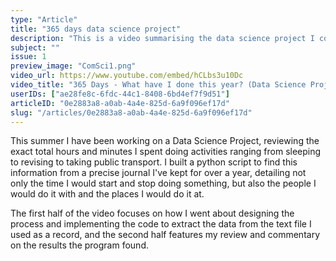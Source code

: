 ```yaml
---
type: "Article"
title: "365 days data science project"
description: "This is a video summarising the data science project I completed over summer analysing how I spent my time this year."
subject: ""
issue: 1
preview_image: "ComSci1.png"
video_url: https://www.youtube.com/embed/hCLbs3u10Dc
video_title: "365 Days - What have I done this year? (Data Science Project)"
userIDs: ["ae28fe8c-6fdc-44c1-8408-6bd4ef7f9d51"]
articleID: "0e2883a8-a0ab-4a4e-825d-6a9f096ef17d"
slug: "/articles/0e2883a8-a0ab-4a4e-825d-6a9f096ef17d"
---
```


This summer I have been working on a Data Science Project, reviewing the exact total hours and minutes I spent doing activities ranging from sleeping to revising to taking public transport. I built a python script to find this information from a precise journal I've kept for over a year, detailing not only the time I would start and stop doing something, but also the people I would do it with and the places I would do it at. 

The first half of the video focuses on how I went about designing the process and implementing the code to extract the data from the text file I used as a record, and the second half features my review and commentary on the results the program found. 
